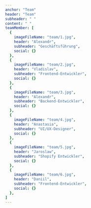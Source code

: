 ```yaml
---
anchor: "Team"
header: "Team"
subheader: " "
content: " "
teamMember: [
  {
    imageFileName: "team/1.jpg",
    header: "Alexandr",
    subheader: "Geschäftsführung",
    social: {}
  },
  {
    imageFileName: "team/2.jpg",
    header: "Vladislav",
    subheader: "Frontend-Entwickler",
    social: {}
  },
  {
    imageFileName: "team/3.jpg",
    header: "Alexandr",
    subheader: "Backend-Entwickler",
    social: {}
  },
  {
    imageFileName: "team/4.jpg",
    header: "Anastasia",
    subheader: "UI/UX-Designer",
    social: {}
  },
  {
    imageFileName: "team/5.jpg",
    header: "Jaroslaw",
    subheader: "Shopify Entwickler",
    social: {}
  },
  {
    imageFileName: "team/6.jpg",
    header: "Daniil",
    subheader: "Frontend-Entwickler",
    social: {}
  },
]
---
```

